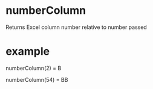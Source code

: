 # numberColumn
Returns Excel column number relative to number passed

# example
numberColumn(2) = B

numberColumn(54) = BB
